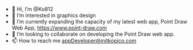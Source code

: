 - 👋 Hi, I’m @Ko812
- 👀 I’m interested in graphics design
- 🌱 I’m currently expanding the capacity of my latest web app, Point Draw Web App, https://www.point-draw.com
- 💞️ I’m looking to collaborate on developing the Point Draw web app.
- 📫 How to reach me appDeveloper@initkopico.com

<!---
Ko812/Ko812 is a ✨ special ✨ repository because its `README.md` (this file) appears on your GitHub profile.
You can click the Preview link to take a look at your changes.
--->
